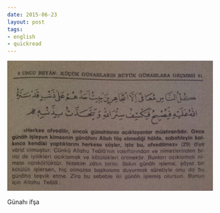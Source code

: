 ```yaml
---
date: 2015-06-23
layout: post
tags:
- english
- quickread
---
```


![](/images/tumblr_nqetzoxyvn1u3gx2to1_500.jpg)

Günahı ifşa
